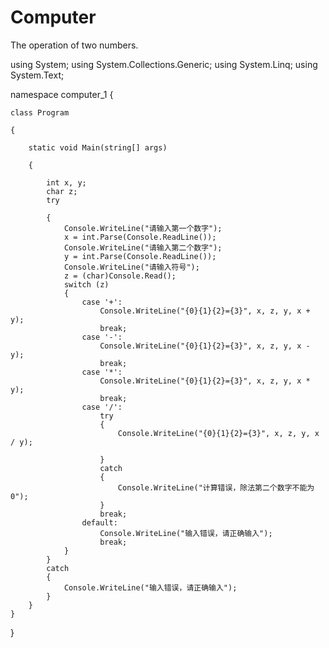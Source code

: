 # Computer
The operation of two numbers.

using System;
using System.Collections.Generic;
using System.Linq;
using System.Text;

namespace computer_1
{

    class Program
    
    {
    
        static void Main(string[] args)
        
        {
        
            int x, y;
            char z;
            try
            
            {
                Console.WriteLine("请输入第一个数字");
                x = int.Parse(Console.ReadLine());
                Console.WriteLine("请输入第二个数字");
                y = int.Parse(Console.ReadLine());
                Console.WriteLine("请输入符号");
                z = (char)Console.Read();
                switch (z)
                {
                    case '+':
                        Console.WriteLine("{0}{1}{2}={3}", x, z, y, x + y);
                        break;
                    case '-':
                        Console.WriteLine("{0}{1}{2}={3}", x, z, y, x - y);
                        break;
                    case '*':
                        Console.WriteLine("{0}{1}{2}={3}", x, z, y, x * y);
                        break;
                    case '/':
                        try
                        {
                            Console.WriteLine("{0}{1}{2}={3}", x, z, y, x / y);

                        }
                        catch
                        {
                            Console.WriteLine("计算错误，除法第二个数字不能为0");
                        }
                        break;
                    default:
                        Console.WriteLine("输入错误，请正确输入");
                        break;
                }
            }
            catch
            {
                Console.WriteLine("输入错误，请正确输入");
            }
        }
    }
}
